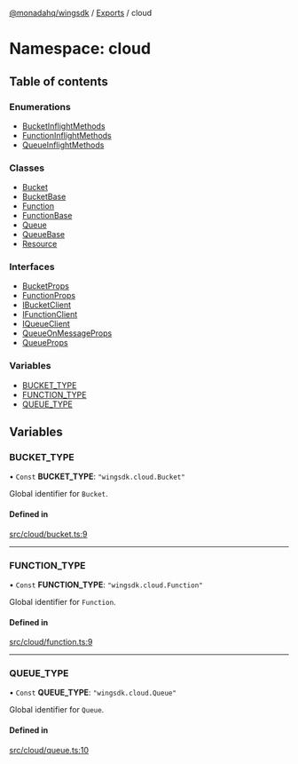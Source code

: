 [@monadahq/wingsdk](../README.md) / [Exports](../modules.md) / cloud

# Namespace: cloud

## Table of contents

### Enumerations

- [BucketInflightMethods](../enums/cloud.BucketInflightMethods.md)
- [FunctionInflightMethods](../enums/cloud.FunctionInflightMethods.md)
- [QueueInflightMethods](../enums/cloud.QueueInflightMethods.md)

### Classes

- [Bucket](../classes/cloud.Bucket.md)
- [BucketBase](../classes/cloud.BucketBase.md)
- [Function](../classes/cloud.Function.md)
- [FunctionBase](../classes/cloud.FunctionBase.md)
- [Queue](../classes/cloud.Queue.md)
- [QueueBase](../classes/cloud.QueueBase.md)
- [Resource](../classes/cloud.Resource.md)

### Interfaces

- [BucketProps](../interfaces/cloud.BucketProps.md)
- [FunctionProps](../interfaces/cloud.FunctionProps.md)
- [IBucketClient](../interfaces/cloud.IBucketClient.md)
- [IFunctionClient](../interfaces/cloud.IFunctionClient.md)
- [IQueueClient](../interfaces/cloud.IQueueClient.md)
- [QueueOnMessageProps](../interfaces/cloud.QueueOnMessageProps.md)
- [QueueProps](../interfaces/cloud.QueueProps.md)

### Variables

- [BUCKET\_TYPE](cloud.md#bucket_type)
- [FUNCTION\_TYPE](cloud.md#function_type)
- [QUEUE\_TYPE](cloud.md#queue_type)

## Variables

### BUCKET\_TYPE

• `Const` **BUCKET\_TYPE**: ``"wingsdk.cloud.Bucket"``

Global identifier for `Bucket`.

#### Defined in

[src/cloud/bucket.ts:9](https://github.com/monadahq/winglang/blob/main/libs/wingsdk/src/cloud/bucket.ts#L9)

___

### FUNCTION\_TYPE

• `Const` **FUNCTION\_TYPE**: ``"wingsdk.cloud.Function"``

Global identifier for `Function`.

#### Defined in

[src/cloud/function.ts:9](https://github.com/monadahq/winglang/blob/main/libs/wingsdk/src/cloud/function.ts#L9)

___

### QUEUE\_TYPE

• `Const` **QUEUE\_TYPE**: ``"wingsdk.cloud.Queue"``

Global identifier for `Queue`.

#### Defined in

[src/cloud/queue.ts:10](https://github.com/monadahq/winglang/blob/main/libs/wingsdk/src/cloud/queue.ts#L10)
